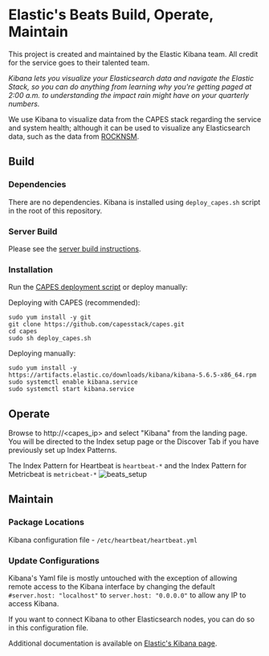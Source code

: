 # Elastic's Beats Build, Operate, Maintain
This project is created and maintained by the Elastic Kibana team. All credit for the service goes to their talented team.

_Kibana lets you visualize your Elasticsearch data and navigate the Elastic Stack, so you can do anything from learning why you're getting paged at 2:00 a.m. to understanding the impact rain might have on your quarterly numbers._

We use Kibana to visualize data from the CAPES stack regarding the service and system health; although it can be used to visualize any Elasticsearch data, such as the data from [ROCKNSM](http://rocknsm.io).

## Build
### Dependencies
There are no dependencies. Kibana is installed using `deploy_capes.sh` script in the root of this repository.

### Server Build
Please see the [server build instructions](../docs/README.md#build-your-os).

### Installation
Run the [CAPES deployment script](../deploy_capes.sh) or deploy manually:

Deploying with CAPES (recommended):
```
sudo yum install -y git
git clone https://github.com/capesstack/capes.git
cd capes
sudo sh deploy_capes.sh
```
Deploying manually:
```
sudo yum install -y https://artifacts.elastic.co/downloads/kibana/kibana-5.6.5-x86_64.rpm
sudo systemctl enable kibana.service
sudo systemctl start kibana.service
```

## Operate
Browse to http://<capes_ip> and select "Kibana" from the landing page. You will be directed to the Index setup page or the Discover Tab if you have previously set up Index Patterns.

The Index Pattern for Heartbeat is `heartbeat-*` and the Index Pattern for Metricbeat is `metricbeat-*`
![beats_setup](img/beats_setup.png)

## Maintain

### Package Locations
Kibana configuration file - `/etc/heartbeat/heartbeat.yml`  

### Update Configurations
Kibana's Yaml file is mostly untouched with the exception of allowing remote access to the Kibana interface by changing the default `#server.host: "localhost"` to `server.host: "0.0.0.0"` to allow any IP to access Kibana.

If you want to connect Kibana to other Elasticsearch nodes, you can do so in this configuration file.

Additional documentation is available on [Elastic's Kibana page](https://www.elastic.co/guide/en/kibana/current/getting-started.html).
